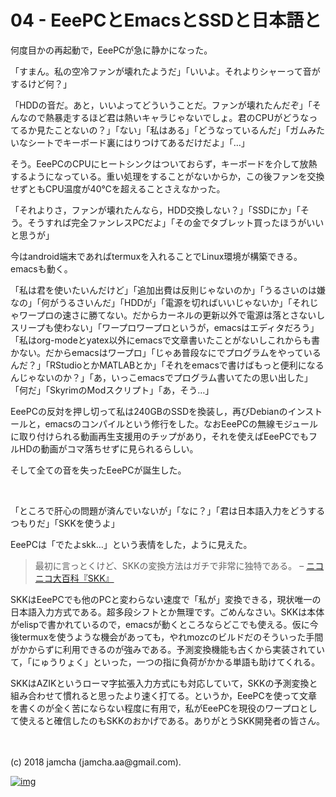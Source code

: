 # 04 - EeePCとEmacsとSSDと日本語と

何度目かの再起動で，EeePCが急に静かになった。  

「すまん。私の空冷ファンが壊れたようだ」「いいよ。それよりシャーって音がするけど何？」  

「HDDの音だ。あと，いいよってどういうことだ。ファンが壊れたんだぞ」「そんなので熱暴走するほど君は熱いキャラじゃないでしょ。君のCPUがどうなってるか見たことないの？」「ない」「私はある」「どうなっているんだ」「ガムみたいなシートでキーボード裏にはりつけてあるだけだよ」「…」  

そう。EeePCのCPUにヒートシンクはついておらず，キーボードを介して放熱するようになっている。重い処理をすることがないからか，この後ファンを交換せずともCPU温度が40℃を超えることさえなかった。  

「それよりさ，ファンが壊れたんなら，HDD交換しない？」「SSDにか」「そう。そうすれば完全ファンレスPCだよ」「その金でタブレット買ったほうがいいと思うが」  

今はandroid端末であればtermuxを入れることでLinux環境が構築できる。emacsも動く。  

「私は君を使いたいんだけど」「追加出費は反則じゃないのか」「うるさいのは嫌なの」「何がうるさいんだ」「HDDが」「電源を切ればいいじゃないか」「それじゃワープロの速さに勝てない。だからカーネルの更新以外で電源は落とさないしスリープも使わない」「ワープロワープロというが，emacsはエディタだろう」「私はorg-modeとyatex以外にemacsで文章書いたことがないしこれからも書かない。だからemacsはワープロ」「じゃあ普段なにでプログラムをやっているんだ？」「RStudioとかMATLABとか」「それをemacsで書けばもっと便利になるんじゃないのか？」「あ，いっこemacsでプログラム書いてたの思い出した」「何だ」「SkyrimのModスクリプト」「あ，そう…」  

EeePCの反対を押し切って私は240GBのSSDを換装し，再びDebianのインストールと，emacsのコンパイルという修行をした。なおEeePCの無線モジュールに取り付けられる動画再生支援用のチップがあり，それを使えばEeePCでもフルHDの動画がコマ落ちせずに見られるらしい。  

そして全ての音を失ったEeePCが誕生した。  

<br>  

「ところで肝心の問題が済んでいないが」「なに？」「君は日本語入力をどうするつもりだ」「SKKを使うよ」  

EeePCは「でたよskk…」という表情をした，ように見えた。  

> 最初に言っとくけど、SKKの変換方法はガチで非常に独特である。 &#x2013; [ニコニコ大百科『SKK』](http://dic.nicovideo.jp/a/skk)  

SKKはEeePCでも他のPCと変わらない速度で「私が」変換できる，現状唯一の日本語入力方式である。超多段シフトとか無理です。ごめんなさい。SKKは本体がelispで書かれているので，emacsが動くところならどこでも使える。仮に今後termuxを使うような機会があっても，やれmozcのビルドだのそういった手間がかからずに利用できるのが強みである。予測変換機能も古くから実装されていて，「にゅうりょく」といった，一つの指に負荷がかかる単語も助けてくれる。  

SKKはAZIKというローマ字拡張入力方式にも対応していて，SKKの予測変換と組み合わせて慣れると思ったより速く打てる。というか，EeePCを使って文章を書くのが全く苦にならない程度に有用で，私がEeePCを現役のワープロとして使えると確信したのもSKKのおかげである。ありがとうSKK開発者の皆さん。  

<br>  
<br>  
(c) 2018 jamcha (jamcha.aa@gmail.com).  

[![img](http://i.creativecommons.org/l/by-sa/4.0/88x31.png)](http://creativecommons.org/licenses/by-sa/4.0/deed)